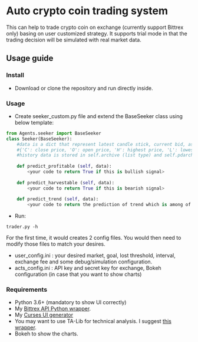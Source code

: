 # Auto crypto coin trading system #

This can help to trade crypto coin on exchange (currently support Bittrex only) basing on user customized strategy. It supports trial mode in that the trading decision will be simulated with real market data.

## Usage guide ##

### Install ###
- Download or clone the repository and run directly inside.

### Usage ###
- Create seeker_custom.py file and extend the BaseSeeker class using below template:
~~~python
from Agents.seeker import BaseSeeker
class Seeker(BaseSeeker):
	#data is a dict that represent latest candle stick, current bid, ask and last price
	#{'C': close price, 'O': open price, 'H': highest price, 'L': lowest price', 'V': volume', 'BV': base volume', 'Bid': bid, 'Ask': ask, 'Last': last price}
	#history data is stored in self.archive (list type) and self.pdarchieve (pandas DataFrame type)
	
	def predict_profitable (self, data):
		<your code to return True if this is bullish signal>
		
	def predict_harvestable (self, data):
		<your code to return True if this is bearish signal>
		
	def predict_trend (self, data):
		<your code to return the prediction of trend which is among of ['peak', 'canyon', 'risng', 'falling', 'stable']>
~~~
- Run:
~~~
trader.py -h
~~~
For the first time, it would creates 2 config files. You would then need to modify those files to match your desires.

+ user_config.ini : your desired market, goal, lost threshold, interval, exchange fee and some debug/simulation configuration.
+ acts_config.ini : API key and secret key for exchange, Bokeh configuration (in case that you want to show charts)

### Requirements ###
- Python 3.6+ (mandatory to show UI correctly)
- My [Bittrex API Python wrapper](https://github.com/hanhha/bittrex).
- My [Curses UI generator](https://github.com/hanhha/console_ui)
- You may want to use TA-Lib for technical analysis. I suggest [this wrapper](https://mrjbq7.github.io/ta-lib/).
- Bokeh to show the charts.
